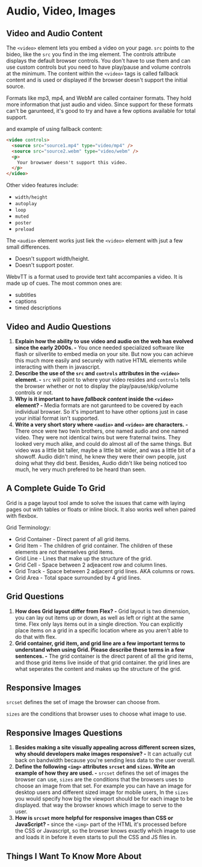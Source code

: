 # Audio, Video, Images

## Video and Audio Content

The `<video>` element lets you embed a video on your page. `src` points to the bideo, like the `src` you find in the img element. The controls attribute displays the default browser controls. You don't have to use them and can use custom controls but you need to have play/pause and volume controls at the minimum. The content within the `<video>` tags is called fallback content and is used or displayed if the browser doesn't support the initial source.

Formats like mp3, mp4, and WebM are called container formats. They hold more information that just audio and video. Since support for these formats can't be garunteed, it's good to try and have a few options available for total support.

and example of using fallback content:

```html
<video controls>
  <source src="source1.mp4" type="video/mp4" />
  <source src="source2.webm" type="video/webm" />
  <p>
    Your browswer doesn't support this video.
  </p>
</video>
```

Other video features include:

* `width/height`
* `autoplay`
* `loop`
* `muted`
* `poster`
* `preload`

The `<audio>` element works just liek the `<video>` element with jsut a few small differences.

* Doesn't support width/height.
* Doesn't support poster.

WebvTT is a format used to provide text taht accompanies a video. It is made up of cues. The most common ones are:

* subtitles
* captions
* timed descriptions

## Video and Audio Questions

1. **Explain how the ability to use video and audio on the web has evolved since the early 2000s. -** You once needed specialized software like flash or silverlite to embed media on your site. But now you can achieve this much more easily and securely with native HTML elements while interacting with them in javascript.
2. **Describe the use of the `src` and `controls` attributes in the `<video>` element. -** `src` will point to where your video resides and `controls` tells the browser whether or not to display the play/pause/skip/volume controls or not.
3. **Why is it important to have *fallback content* inside the `<video>` element? -** Media formats are not garunteed to be covered by each individual browser. So it's important to have other options just in case your initial format isn't supported.
4. **Write a very short story where `<audio>` and `<video>` are characters. -** There once were two twin brothers, one named audio and one named video. They were not identical twins but were fraternal twins. They looked very much alike, and could do almost all of the same things. But video was a little bit taller, maybe a little bit wider, and was a little bit of a showoff. Audio didn't mind, he knew they were their own people, just doing what they did best. Besides, Audio didn't like being noticed too much, he very much prefered to be heard than seen.

## A Complete Guide To Grid

Grid is a page layout tool amde to solve the issues that came with laying pages out with tables or floats or inline block. It also works well when paired with flexbox.

Grid Terminology:

* Grid Container - Direct parent of all grid items.
* Grid Item - The children of grid container. The children of these elements are not themselves grid items.
* Grid Line - Lines that make up the structure of the grid.
* Grid Cell - Space between 2 adjeacent row and column lines.
* Grid Track - Space between 2 adjacent grid lines. AKA columns or rows.
* Grid Area - Total space surrounded by 4 grid lines.

## Grid Questions

1. **How does Grid layout differ from Flex? -** Grid layout is two dimension, you can lay out items up or down, as well as left or right at the same time. Flex only lays items out in a single direction. You can explicitly place items on a grid in a specific location where as you aren't able to do that with flex.
2. **Grid container, grid item, and grid line are a few important terms to understand when using Grid. Please describe these terms in a few sentences. -** The grid container is the direct parent of all the grid items, and those grid items live inside of that grid container. the grid lines are what seperates the content and makes up the structure of the grid.

## Responsive Images

`srcset` defines the set of image the browser can choose from.

`sizes` are the conditions that browser uses to choose what image to use.

## Responsive Images Questions

1. **Besides making a site visually appealing across different screen sizes, why should developers make images responsive? -** It can actually cut back on bandwidth because you're sending less data to the user overall.
2. **Define the following `<img>` attributes `srcset` and `sizes`. Write an example of how they are used. -** `srcset` defines the set of images the browser can use, `sizes` are the conditions that the browsers uses to choose an image from that set. For example you can have an image for desktop users and different sized image for mobile users, In the `sizes` you would specify how big the viewport should be for each image to be displayed. that way the browser knows which image to serve to the user.
3. **How is `srcset` more helpful for responsive images than CSS or JavaScript? -** since the `<img>` part of the HTML it's processed before the CSS or Javascript, so the browser knows exactly which image to use and loads it in before it even starts to pull the CSS and JS files in.

## Things I Want To Know More About
